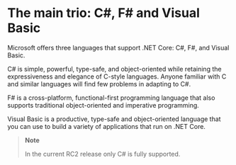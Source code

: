 #  The main trio: C#, F# and Visual Basic

Microsoft offers three languages that support .NET Core: C#, F#, and Visual Basic.

C# is simple, powerful, type-safe, and object-oriented while retaining the expressiveness and elegance of C-style languages. Anyone familiar with C and similar languages will find few problems in adapting to C#.

F# is a cross-platform, functional-first programming language that also supports traditional object-oriented and imperative programming.

Visual Basic is a productive, type-safe and object-oriented language that you can use to build a variety of applications that run on .NET Core.

> **Note**
> 
> In the current RC2 release only C# is fully supported.
